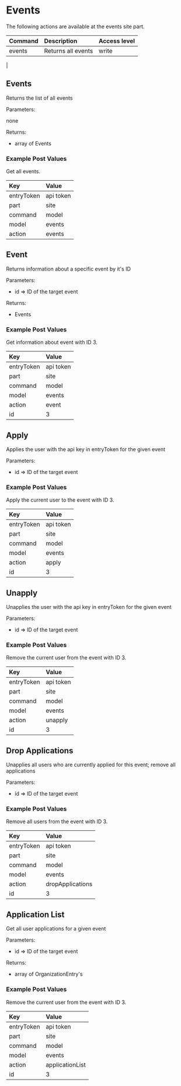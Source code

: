Events
=====================
The following actions are available at the events site part.

| Command                            | Description                                    | Access level |
| :--------------------------------- |:---------------------------------------------- |:-------------|
| events                             | Returns all events                             | write        |
| 

## Events ##
Returns the list of all events

Parameters:

none

Returns:

- array of Events

### Example Post Values ###

Get all events.

| Key                                | Value                                          |
| :--------------------------------- |:---------------------------------------------- |
| entryToken                         | api token                                      |
| part                               | site                                           |
| command                            | model                                          |
| model                              | events                                         |
| action                             | events                                         |


## Event ##
Returns information about a specific event by it's ID

Parameters:

- id => ID of the target event

Returns:

- Events

### Example Post Values ###

Get information about event with ID 3.

| Key                                | Value                                          |
| :--------------------------------- |:---------------------------------------------- |
| entryToken                         | api token                                      |
| part                               | site                                           |
| command                            | model                                          |
| model                              | events                                         |
| action                             | event                                          |
| id                                 | 3                                              |

## Apply ##
Applies the user with the api key in entryToken for the given event

Parameters:

- id => ID of the target event

### Example Post Values ###

Apply the current user to the event with ID 3.

| Key                                | Value                                          |
| :--------------------------------- |:---------------------------------------------- |
| entryToken                         | api token                                      |
| part                               | site                                           |
| command                            | model                                          |
| model                              | events                                         |
| action                             | apply                                          |
| id                                 | 3                                              |

## Unapply ##
Unapplies the user with the api key in entryToken for the given event

Parameters:

- id => ID of the target event

### Example Post Values ###

Remove the current user from the event with ID 3.

| Key                                | Value                                          |
| :--------------------------------- |:---------------------------------------------- |
| entryToken                         | api token                                      |
| part                               | site                                           |
| command                            | model                                          |
| model                              | events                                         |
| action                             | unapply                                        |
| id                                 | 3                                              |


## Drop Applications ##
Unapplies all users who are currently applied for this event; remove all applications

Parameters:

- id => ID of the target event

### Example Post Values ###

Remove all users from the event with ID 3.

| Key                                | Value                                          |
| :--------------------------------- |:---------------------------------------------- |
| entryToken                         | api token                                      |
| part                               | site                                           |
| command                            | model                                          |
| model                              | events                                         |
| action                             | dropApplications                               |
| id                                 | 3                                              |

## Application List ##
 Get all user applications for a given event

Parameters:

- id => ID of the target event

Returns:

- array of OrganizationEntry's

### Example Post Values ###

Remove the current user from the event with ID 3.

| Key                                | Value                                          |
| :--------------------------------- |:---------------------------------------------- |
| entryToken                         | api token                                      |
| part                               | site                                           |
| command                            | model                                          |
| model                              | events                                         |
| action                             | applicationList                                |
| id                                 | 3                                              |
